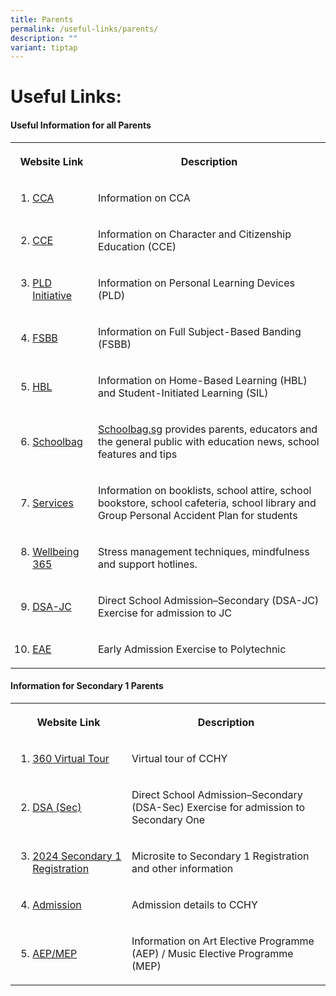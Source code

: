 ```yaml
---
title: Parents
permalink: /useful-links/parents/
description: ""
variant: tiptap
---
```

<h1><strong>Useful Links:</strong></h1>
<h4><strong>Useful Information for all Parents</strong></h4>
<table>
<tbody>
<tr>
<th rowspan="1" colspan="1">
<p>Website Link</p>
</th>
<th rowspan="1" colspan="1">
<p>Description</p>
</th>
</tr>
<tr>
<td rowspan="1" colspan="1">
<ol data-tight="true" class="tight">
<li>
<p><a href="https://www.chungchenghighyishun.moe.edu.sg/our-cca/cca/" rel="noopener noreferrer nofollow" target="_blank">CCA</a>
</p>
</li>
</ol>
</td>
<td rowspan="1" colspan="1">
<p>Information on CCA</p>
</td>
</tr>
<tr>
<td rowspan="1" colspan="1">
<ol start="2" data-tight="true" class="tight">
<li>
<p><a href="https://www.chungchenghighyishun.moe.edu.sg/our-curriculum/student-development/cce/" rel="noopener noreferrer nofollow" target="_blank">CCE</a>
</p>
</li>
</ol>
</td>
<td rowspan="1" colspan="1">
<p>Information on Character and Citizenship Education (CCE)</p>
</td>
</tr>
<tr>
<td rowspan="1" colspan="1">
<ol start="3" data-tight="true" class="tight">
<li>
<p><a href="https://www.chungchenghighyishun.moe.edu.sg/personal-learning-device-pld-password-reset/" rel="noopener noreferrer nofollow" target="_blank">PLD Initiative</a>
</p>
</li>
</ol>
</td>
<td rowspan="1" colspan="1">
<p>Information on Personal Learning Devices (PLD)</p>
</td>
</tr>
<tr>
<td rowspan="1" colspan="1">
<ol start="4" data-tight="true" class="tight">
<li>
<p><a href="https://www.chungchenghighyishun.moe.edu.sg/our-curriculum/full-subject-based-banding/" rel="noopener noreferrer nofollow" target="_blank">FSBB</a>
</p>
</li>
</ol>
</td>
<td rowspan="1" colspan="1">
<p>Information on Full Subject-Based Banding (FSBB)</p>
</td>
</tr>
<tr>
<td rowspan="1" colspan="1">
<ol start="5" data-tight="true" class="tight">
<li>
<p><a href="https://www.chungchenghighyishun.moe.edu.sg/our-curriculum/home-based-learning/" rel="noopener noreferrer nofollow" target="_blank">HBL</a>
</p>
</li>
</ol>
</td>
<td rowspan="1" colspan="1">
<p>Information on Home-Based Learning (HBL) and Student-Initiated Learning
(SIL)</p>
</td>
</tr>
<tr>
<td rowspan="1" colspan="1">
<ol start="6" data-tight="true" class="tight">
<li>
<p><a href="https://www.schoolbag.edu.sg/" rel="noopener noreferrer nofollow" target="_blank">Schoolbag</a>
</p>
</li>
</ol>
</td>
<td rowspan="1" colspan="1">
<p><a href="http://Schoolbag.sg" rel="noopener noreferrer nofollow" target="_blank">Schoolbag.sg</a> provides
parents, educators and the general public with education news, school features
and tips</p>
</td>
</tr>
<tr>
<td rowspan="1" colspan="1">
<ol start="7" data-tight="true" class="tight">
<li>
<p><a href="https://www.chungchenghighyishun.moe.edu.sg/admission/services/parents-gateway/" rel="noopener noreferrer nofollow" target="_blank">Services</a>
</p>
</li>
</ol>
</td>
<td rowspan="1" colspan="1">
<p>Information on booklists, school attire, school bookstore, school cafeteria,
school library and Group Personal Accident Plan for students</p>
</td>
</tr>
<tr>
<td rowspan="1" colspan="1">
<ol start="8" data-tight="true" class="tight">
<li>
<p><a href="https://www.chungchenghighyishun.moe.edu.sg/our-curriculum/student-development/wellbeing-365/" rel="noopener noreferrer nofollow" target="_blank">Wellbeing 365</a>
</p>
</li>
</ol>
</td>
<td rowspan="1" colspan="1">
<p>Stress management techniques, mindfulness and support hotlines.</p>
</td>
</tr>
<tr>
<td rowspan="1" colspan="1">
<ol start="9" data-tight="true" class="tight">
<li>
<p><a href="https://www.chungchenghighyishun.moe.edu.sg/admission/direct-school-admission-dsa/dsa-jc/" rel="noopener noreferrer nofollow" target="_blank">DSA-JC</a>
</p>
</li>
</ol>
</td>
<td rowspan="1" colspan="1">
<p>Direct School Admission–Secondary (DSA-JC) Exercise for admission to JC</p>
</td>
</tr>
<tr>
<td rowspan="1" colspan="1">
<ol start="10" data-tight="true" class="tight">
<li>
<p><a href="https://eae.polytechnic.edu.sg/eaeStudIns/menu.jsp" rel="noopener noreferrer nofollow" target="_blank">EAE</a>
</p>
</li>
</ol>
</td>
<td rowspan="1" colspan="1">
<p>Early Admission Exercise to Polytechnic</p>
</td>
</tr>
</tbody>
</table>
<h4><strong>Information for Secondary 1 Parents</strong></h4>
<table>
<tbody>
<tr>
<th rowspan="1" colspan="1">
<p>Website Link</p>
</th>
<th rowspan="1" colspan="1">
<p>Description</p>
</th>
</tr>
<tr>
<td rowspan="1" colspan="1">
<ol data-tight="true" class="tight">
<li>
<p><a href="https://www.chungchenghighyishun.moe.edu.sg/our-cchy/360-virtual-tour/" rel="noopener noreferrer nofollow" target="_blank">360 Virtual Tour</a>
</p>
</li>
</ol>
</td>
<td rowspan="1" colspan="1">
<p>Virtual tour of CCHY</p>
</td>
</tr>
<tr>
<td rowspan="1" colspan="1">
<ol start="2" data-tight="true" class="tight">
<li>
<p><a href="https://www.chungchenghighyishun.moe.edu.sg/admission/direct-school-admission-dsa/dsa-sec/overview/" rel="noopener noreferrer nofollow" target="_blank">DSA (Sec)</a>
</p>
</li>
</ol>
</td>
<td rowspan="1" colspan="1">
<p>Direct School Admission–Secondary (DSA-Sec) Exercise for admission to
Secondary One</p>
</td>
</tr>
<tr>
<td rowspan="1" colspan="1">
<ol start="3" data-tight="true" class="tight">
<li>
<p><a href="https://sites.google.com/moe.edu.sg/cchys12024" rel="noopener noreferrer nofollow" target="_blank">2024 Secondary 1 Registration</a>
</p>
</li>
</ol>
</td>
<td rowspan="1" colspan="1">
<p>Microsite to Secondary 1 Registration and other information</p>
</td>
</tr>
<tr>
<td rowspan="1" colspan="1">
<ol start="4" data-tight="true" class="tight">
<li>
<p><a href="https://www.chungchenghighyishun.moe.edu.sg/admission/admission/" rel="noopener noreferrer nofollow" target="_blank">Admission</a>
</p>
</li>
</ol>
</td>
<td rowspan="1" colspan="1">
<p>Admission details to CCHY</p>
</td>
</tr>
<tr>
<td rowspan="1" colspan="1">
<ol start="5" data-tight="true" class="tight">
<li>
<p><a href="https://www.chungchenghighyishun.moe.edu.sg/our-curriculum/academic-development/department/aesthetics/" rel="noopener noreferrer nofollow" target="_blank">AEP/MEP</a>
</p>
</li>
</ol>
</td>
<td rowspan="1" colspan="1">
<p>Information on Art Elective Programme (AEP) / Music Elective Programme
(MEP)</p>
</td>
</tr>
</tbody>
</table>
<p></p>
<p></p>
<p></p>
